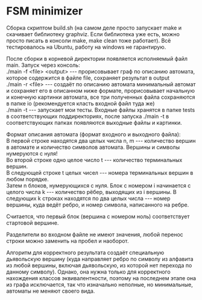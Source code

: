 # FSM minimizer
Сборка скриптом build.sh (на самом деле просто запускает make и скачивает библиотеку graphviz. Если библиотека уже есть, можно просто писать в консоли make, make clean тоже работает). Всё тестировалось на Ubuntu, работу на windows не гарантирую.  

После сборки в корневой директории появляется исполняемый файл main. Запуск через консоль:    
./main -f \<file\> \<output\> --- прорисовывает граф по описанию автомата, которое содержится в файле file, сохраняет результат в output  
./main -r \<file\> --- создаёт по описанию автомата минимальный автомат и сохраняет его в описанном ниже формате, прорисовывает   начальную и конечную картинки автомата, все три полученных файла сохраняются в папке io (рекомендуется класть входной файл туда же)    
./main -t --- запускает мои тесты. Входные файлы хранятся в папке tests в соответствующих поддиректориях, после запуска ./main -t в соответствующих папках появляются выходные файлы и картинки.    
  
 Формат описания автомата (формат входного и выходного файла):  
 В первой строке находятся два целых числа n, m --- количество вершин в автомате и количество символов автомата. Вершины и символы нумеруются с нуля!  
 Во второй строке одно целое число t --- количество терминальных вершин.  
 В следующей строке t целых чисел --- номера терминальных вершин в любом порядке.  
 Затем n блоков, нумерующихся с нуля. Блок с номером i начинается с целого числа k --- количество рёбер, выходящих из i   вершины. В следующих k строках находятся по два целых числа --- номер вершины, куда ведёт ребро, и номер символа, написанного на ребре.  
   
 Считается, что первый блок (вершина с номером ноль) соответствует стартовой вершине.  
   
 Разделители во входном файле не имеют значения, любой перенос строки можно заменить на пробел и наоборот.  
  
 Алгоритм для корректного результата создаёт специальную дьявольскую вершину (куда направляет ребро по символу из алфавита из любой вершины, включая дьявольскую, из которой нет перехода по данному символу). Однако, она нужна только для корректного нахождения классов эквивалентности, поэтому на последнем этапе она из графа исключается, так что изначально неполные, но минимальные, автоматы не меняют своего вида.   
